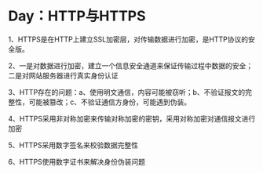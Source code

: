 # Day：HTTP与HTTPS
1、HTTPS是在HTTP上建立SSL加密层，对传输数据进行加密，是HTTP协议的安全版。

2、一是对数据进行加密，建立一个信息安全通道来保证传输过程中数据的安全；二是对网站服务器进行真实身份认证

3、HTTP存在的问题：a、使用明文通信，内容可能被窃听；b、不验证报文的完整性，可能被篡改；c、不验证通信方身份，可能遇到伪装。

4、HTTPS采用非对称加密来传输对称加密的密钥，采用对称加密对通信报文进行加密

5、HTTPS采用数字签名来校验数据完整性

6、HTTPS使用数字证书来解决身份伪装问题